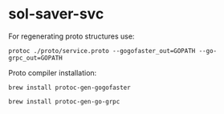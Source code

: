 # sol-saver-svc


For regenerating proto structures use:

```
protoc ./proto/service.proto --gogofaster_out=GOPATH --go-grpc_out=GOPATH
```

Proto compiler installation:

```
brew install protoc-gen-gogofaster
```

```
brew install protoc-gen-go-grpc 
```
